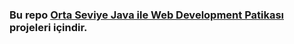 ### Bu repo [Orta Seviye Java ile Web Development Patikası](https://app.patika.dev/paths/orta-seviye-java-ile-web-development-patikasi) projeleri içindir.
